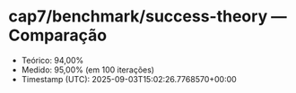 # cap7/benchmark/success-theory — Comparação

- Teórico: 94,00%
- Medido: 95,00% (em 100 iterações)
- Timestamp (UTC): 2025-09-03T15:02:26.7768570+00:00
